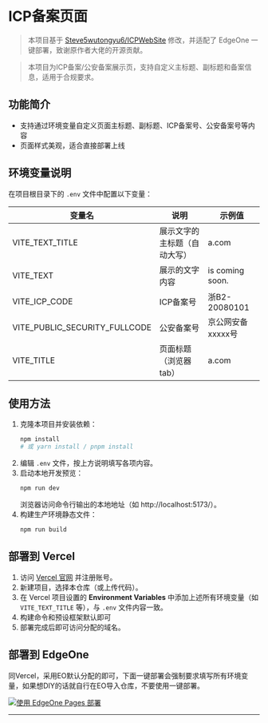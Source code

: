 # ICP备案页面

> 本项目基于 [Steve5wutongyu6/ICPWebSite](https://github.com/Steve5wutongyu6/ICPWebSite) 修改，并适配了 EdgeOne 一键部署，致谢原作者大佬的开源贡献。

> 本项目为ICP备案/公安备案展示页，支持自定义主标题、副标题和备案信息，适用于合规要求。

## 功能简介
- 支持通过环境变量自定义页面主标题、副标题、ICP备案号、公安备案号等内容
- 页面样式美观，适合直接部署上线

## 环境变量说明
在项目根目录下的 `.env` 文件中配置以下变量：

| 变量名                        | 说明                   | 示例值                  |
|------------------------------|------------------------|------------------------|
| VITE_TEXT_TITLE              | 展示文字的主标题（自动大写）             | a.com              |
| VITE_TEXT                    | 展示的文字内容             | is coming soon.        |
| VITE_ICP_CODE                | ICP备案号              | 浙B2-20080101          |
| VITE_PUBLIC_SECURITY_FULLCODE| 公安备案号             | 京公网安备xxxxx号       |
| VITE_TITLE                   | 页面标题（浏览器tab）  | a.com              |

## 使用方法
1. 克隆本项目并安装依赖：
   ```bash
   npm install
   # 或 yarn install / pnpm install
   ```
2. 编辑 `.env` 文件，按上方说明填写各项内容。
3. 启动本地开发预览：
   ```bash
   npm run dev
   ```
   浏览器访问命令行输出的本地地址（如 http://localhost:5173/）。
4. 构建生产环境静态文件：
   ```bash
   npm run build
   ```

## 部署到 Vercel
1. 访问 [Vercel 官网](https://vercel.com/) 并注册账号。
2. 新建项目，选择本仓库（或上传代码）。
3. 在 Vercel 项目设置的 **Environment Variables** 中添加上述所有环境变量（如 `VITE_TEXT_TITLE` 等），与 `.env` 文件内容一致。
4. 构建命令和预设框架默认即可
5. 部署完成后即可访问分配的域名。

## 部署到 EdgeOne
同Vercel，采用EO默认分配的即可，下面一键部署会强制要求填写所有环境变量，如果想DIY的话就自行在EO导入仓库，不要使用一键部署。

[![使用 EdgeOne Pages 部署](https://cdnstatic.tencentcs.com/edgeone/pages/deploy.svg)](https://console.cloud.tencent.com/edgeone/pages/new?repository-url=https://github.com/ifzzh/ICPWebSite&env=VITE_ICP_CODE,VITE_PUBLIC_SECURITY_FULLCODE,VITE_TITLE,VITE_TEXT_TITLE,VITE_TEXT)

---
